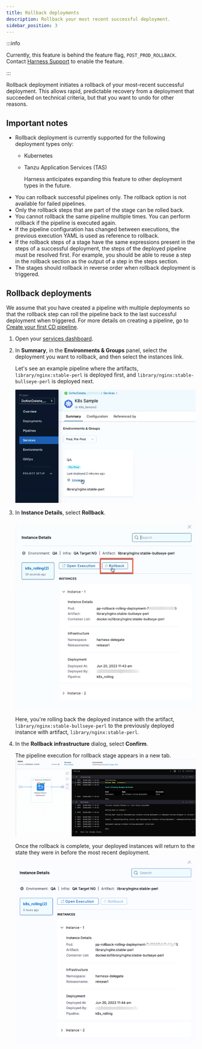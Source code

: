 ```yaml
---
title: Rollback deployments
description: Rollback your most recent successful deployment.
sidebar_position: 3
---
```


:::info

Currently, this feature is behind the feature flag, `POST_PROD_ROLLBACK`. Contact [Harness Support](mailto:support@harness.io) to enable the feature.

:::

Rollback deployment initiates a rollback of your most-recent successful deployment. This allows rapid, predictable recovery from a deployment that succeeded on technical criteria, but that you want to undo for other reasons.

## Important notes

* Rollback deployment is currently supported for the following deployment types only: 
  - Kubernetes
  - Tanzu Application Services (TAS)

    Harness anticipates expanding this feature to other deployment types in the future.
* You can rollback successful pipelines only. The rollback option is not available for failed pipelines.
* Only the rollback steps that are part of the stage can be rolled back.
* You cannot rollback the same pipeline multiple times. You can perform rollback if the pipeline is executed again.
* If the pipeline configuration has changed between executions, the previous execution YAML is used as reference to rollback.
* If the rollback steps of a stage have the same expressions present in the steps of a successful deployment, the steps of the deployed pipeline must be resolved first. For example, you should be able to reuse a step in the rollback section as the output of a step in the steps section.
* The stages should rollback in reverse order when rollback deployment is triggered. 

## Rollback deployments

We assume that you have created a pipeline with multiple deployments so that the rollback step can roll the pipeline back to the last successful deployment when triggered. For more details on creating a pipeline, go to [Create your first CD pipeline](/docs/continuous-delivery/get-started/create-first-pipeline).

1. Open your [services dashboard](https://developer.harness.io/docs/continuous-delivery/monitor-deployments/monitor-cd-deployments#individual-service-dashboards).
2. In **Summary**, in the **Environments & Groups** panel, select the deployment you want to rollback, and then select the instances link.
   
   Let's see an example pipeline where the artifacts, `library/nginx:stable-perl` is deployed first, and `library/nginx:stable-bullseye-perl` is deployed next.

   ![](./static/rollback-deployments-1.png)
3. In **Instance Details**, select **Rollback**.
   
   ![](./static/rollback-deployments.png)

   Here, you're rolling back the deployed instance with the artifact, `library/nginx:stable-bullseye-perl` to the previously deployed instance with artifact, `library/nginx:stable-perl`.
4. In the **Rollback infrastructure** dialog, select **Confirm**.
   
   The pipeline execution for rollback stage appears in a new tab.
   ![](./static/rolling-deployments-2.png)

   Once the rollback is complete, your deployed instances will return to the state they were in before the most recent deployment.

   ![](./static/rollback-deployment-3.png)
